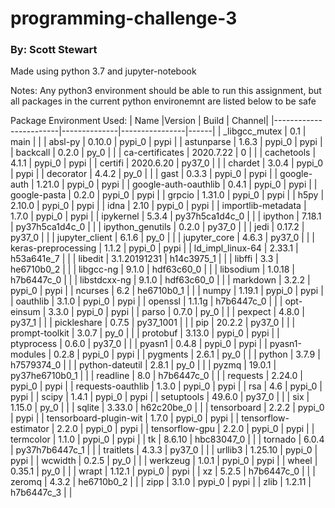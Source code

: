 # programming-challenge-3

### By: Scott Stewart

Made using python 3.7 and jupyter-notebook 

Notes:
Any python3 environment should be able to run this assignment, but all packages in the current python environemnt are listed below to be safe

Package Environment Used: 
| Name                   |Version       | Build          | Channel|
|------------------------|--------------|----------------|------|
| _libgcc_mutex          | 0.1          | main           |      |
| absl-py                | 0.10.0       | pypi_0         | pypi |
| astunparse             | 1.6.3        | pypi_0         | pypi |
| backcall               | 0.2.0        | py_0           |      |
| ca-certificates        | 2020.7.22    | 0              |      |
| cachetools             | 4.1.1        | pypi_0         | pypi |
| certifi                | 2020.6.20    | py37_0         |      |
| chardet                | 3.0.4        | pypi_0         | pypi |
| decorator              | 4.4.2        | py_0           |      |
| gast                   | 0.3.3        | pypi_0         | pypi |
| google-auth            | 1.21.0       | pypi_0         | pypi |
| google-auth-oauthlib   | 0.4.1        | pypi_0         | pypi |
| google-pasta           | 0.2.0        | pypi_0         | pypi |
| grpcio                 | 1.31.0       | pypi_0         | pypi |
| h5py                   | 2.10.0       | pypi_0         | pypi |
| idna                   | 2.10         | pypi_0         | pypi |
| importlib-metadata     | 1.7.0        | pypi_0         | pypi |
| ipykernel              | 5.3.4        | py37h5ca1d4c_0 |      |
| ipython                | 7.18.1       | py37h5ca1d4c_0 |      |
| ipython_genutils       | 0.2.0        | py37_0         |      |
| jedi                   | 0.17.2       | py37_0         |      |
| jupyter_client         | 6.1.6        | py_0           |      |
| jupyter_core           | 4.6.3        | py37_0         |      |
| keras-preprocessing    | 1.1.2        | pypi_0         | pypi |
| ld_impl_linux-64       | 2.33.1       | h53a641e_7     |      |
| libedit                | 3.1.20191231 | h14c3975_1     |      |
| libffi                 | 3.3          | he6710b0_2     |      |
| libgcc-ng              | 9.1.0        | hdf63c60_0     |      |
| libsodium              | 1.0.18       | h7b6447c_0     |      |
| libstdcxx-ng           | 9.1.0        | hdf63c60_0     |      |
| markdown               | 3.2.2        | pypi_0         | pypi |
| ncurses                | 6.2          | he6710b0_1     |      |
| numpy                  | 1.19.1       | pypi_0         | pypi |
| oauthlib               | 3.1.0        | pypi_0         | pypi |
| openssl                | 1.1.1g       | h7b6447c_0     |      |
| opt-einsum             | 3.3.0        | pypi_0         | pypi |
| parso                  | 0.7.0        | py_0           |      |
| pexpect                | 4.8.0        | py37_1         |      |
| pickleshare            | 0.7.5        | py37_1001      |      |
| pip                    | 20.2.2       | py37_0         |      |
| prompt-toolkit         | 3.0.7        | py_0           |      |
| protobuf               | 3.13.0       | pypi_0         | pypi |
| ptyprocess             | 0.6.0        | py37_0         |      |
| pyasn1                 | 0.4.8        | pypi_0         | pypi |
| pyasn1-modules         | 0.2.8        | pypi_0         | pypi |
| pygments               | 2.6.1        | py_0           |      |
| python                 | 3.7.9        | h7579374_0     |      |
| python-dateutil        | 2.8.1        | py_0           |      |
| pyzmq                  | 19.0.1       | py37he6710b0_1 |      |
| readline               | 8.0          | h7b6447c_0     |      |
| requests               | 2.24.0       | pypi_0         | pypi |
| requests-oauthlib      | 1.3.0        | pypi_0         | pypi |
| rsa                    | 4.6          | pypi_0         | pypi |
| scipy                  | 1.4.1        | pypi_0         | pypi |
| setuptools             | 49.6.0       | py37_0         |      |
| six                    | 1.15.0       | py_0           |      |
| sqlite                 | 3.33.0       | h62c20be_0     |      |
| tensorboard            | 2.2.2        | pypi_0         | pypi |
| tensorboard-plugin-wit | 1.7.0        | pypi_0         | pypi |
| tensorflow-estimator   | 2.2.0        | pypi_0         | pypi |
| tensorflow-gpu         | 2.2.0        | pypi_0         | pypi |
| termcolor              | 1.1.0        | pypi_0         | pypi |
| tk                     | 8.6.10       | hbc83047_0     |      |
| tornado                | 6.0.4        | py37h7b6447c_1 |      |
| traitlets              | 4.3.3        | py37_0         |      |
| urllib3                | 1.25.10      | pypi_0         | pypi |
| wcwidth                | 0.2.5        | py_0           |      |
| werkzeug               | 1.0.1        | pypi_0         | pypi |
| wheel                  | 0.35.1       | py_0           |      |
| wrapt                  | 1.12.1       | pypi_0         | pypi |
| xz                     | 5.2.5        | h7b6447c_0     |      |
| zeromq                 | 4.3.2        | he6710b0_2     |      |
| zipp                   | 3.1.0        | pypi_0         | pypi |
| zlib                   | 1.2.11       | h7b6447c_3     |      |

